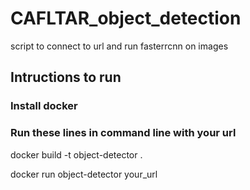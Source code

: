 # CAFLTAR_object_detection
script to connect to url and run fasterrcnn on images

## Intructions to run
### Install docker
### Run these lines in command line with your url
docker build -t object-detector .


docker run object-detector your_url

